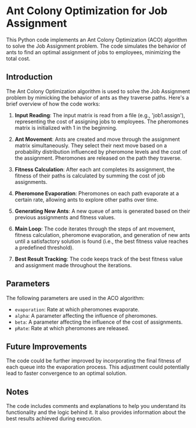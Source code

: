 # Ant Colony Optimization for Job Assignment

This Python code implements an Ant Colony Optimization (ACO) algorithm to solve the Job Assignment problem. The code simulates the behavior of ants to find an optimal assignment of jobs to employees, minimizing the total cost.

## Introduction

The Ant Colony Optimization algorithm is used to solve the Job Assignment problem by mimicking the behavior of ants as they traverse paths. Here's a brief overview of how the code works:

1. **Input Reading**: The input matrix is read from a file (e.g., 'job1.assign'), representing the cost of assigning jobs to employees. The pheromones matrix is initialized with 1 in the beginning.

2. **Ant Movement**: Ants are created and move through the assignment matrix simultaneously. They select their next move based on a probability distribution influenced by pheromone levels and the cost of the assignment. Pheromones are released on the path they traverse.

3. **Fitness Calculation**: After each ant completes its assignment, the fitness of their paths is calculated by summing the cost of job assignments.

4. **Pheromone Evaporation**: Pheromones on each path evaporate at a certain rate, allowing ants to explore other paths over time.

5. **Generating New Ants**: A new queue of ants is generated based on their previous assignments and fitness values.

6. **Main Loop**: The code iterates through the steps of ant movement, fitness calculation, pheromone evaporation, and generation of new ants until a satisfactory solution is found (i.e., the best fitness value reaches a predefined threshold).

7. **Best Result Tracking**: The code keeps track of the best fitness value and assignment made throughout the iterations.

## Parameters

The following parameters are used in the ACO algorithm:

- `evaporation`: Rate at which pheromones evaporate.
- `alpha`: A parameter affecting the influence of pheromones.
- `beta`: A parameter affecting the influence of the cost of assignments.
- `pRate`: Rate at which pheromones are released.

## Future Improvements

The code could be further improved by incorporating the final fitness of each queue into the evaporation process. This adjustment could potentially lead to faster convergence to an optimal solution.

## Notes

The code includes comments and explanations to help you understand its functionality and the logic behind it. It also provides information about the best results achieved during execution. 
